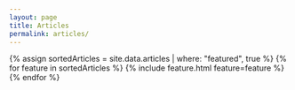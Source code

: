 ```yaml
---
layout: page
title: Articles
permalink: articles/
---
```


<div class="cover-wrapper cover-wrapper-3-col l-page">
    {% assign sortedArticles = site.data.articles | where: "featured", true %}
    {% for feature in sortedArticles %}
    {% include feature.html feature=feature %}
    {% endfor %}
</div>
